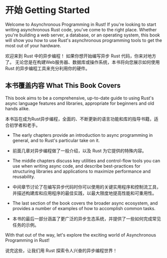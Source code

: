 # 开始 Getting Started

Welcome to Asynchronous Programming in Rust! If you're looking to start writing
asynchronous Rust code, you've come to the right place. Whether you're building
a web server, a database, or an operating system, this book will show you
how to use Rust's asynchronous programming tools to get the most out of your
hardware.

<p class="cn">
欢迎来到 Rust 中的异步编程！ 如果你想开始编写异步 Rust 代码，你来对地方了。 无论您是在构建Web服务器、数据库或操作系统，本书将向您展示如何使用 Rust 的异步编程工具来充分利用你的硬件。
</p>

## 本书覆盖内容 What This Book Covers

This book aims to be a comprehensive, up-to-date guide to using Rust's async
language features and libraries, appropriate for beginners and old hands alike.

<p class="cn">
本书旨在成为Rust异步编程，全面的、不断更新的语言功能和库的指导书籍，适合初学者和老手。
</p>

- The early chapters provide an introduction to async programming in general,
and to Rust's particular take on it.

- <p class="cn">前面几章对异步编程做了一般介绍，以及 Rust 为它提供的特殊内容。</p>

- The middle chapters discuss key utilities and control-flow tools you can use
when writing async code, and describe best-practices for structuring libraries
and applications to maximize performance and reusability.

- <p class="cn">中间章节讨论了在编写异步代码时你可以使用的关键实用程序和控制流工具，并描述构建库和应用程序的最佳实践，以最大限度地提高性能和可重用性。</p>

- The last section of the book covers the broader async ecosystem, and provides
a number of examples of how to accomplish common tasks.

- <p class="cn">本书的最后一部分涵盖了更广泛的异步生态系统，并提供了一些如何完成常见任务的示例。</p>

With that out of the way, let's explore the exciting world of Asynchronous
Programming in Rust!

<p class="cn">
说完这些，让我们用 Rust 探索令人兴奋的异步编程世界！
</p>